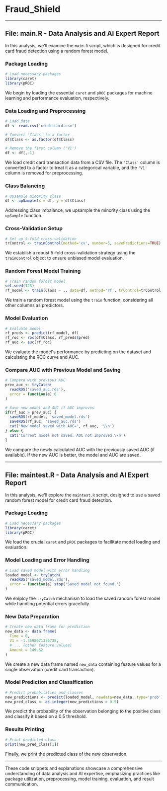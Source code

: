 # Fraud_Shield
---

## File: main.R - Data Analysis and AI Expert Report

In this analysis, we'll examine the `main.R` script, which is designed for credit card fraud detection using a random forest model.

### Package Loading

```r
# Load necessary packages
library(caret)
library(pROC)
```

We begin by loading the essential `caret` and `pROC` packages for machine learning and performance evaluation, respectively.

### Data Loading and Preprocessing

```r
# Load data
df <- read.csv('creditcard.csv')

# Convert 'Class' to a factor
df$Class <- as.factor(df$Class) 

# Remove the first column ('V1')
df <- df[,-1]
```

We load credit card transaction data from a CSV file. The `'Class'` column is converted to a factor to treat it as a categorical variable, and the `'V1'` column is removed for preprocessing.

### Class Balancing

```r
# Upsample minority class
df <- upSample(x = df, y = df$Class)
```

Addressing class imbalance, we upsample the minority class using the `upSample` function.

### Cross-Validation Setup

```r
# Set up 5-fold cross-validation
trControl <- trainControl(method='cv', number=5, savePredictions=TRUE)
```

We establish a robust 5-fold cross-validation strategy using the `trainControl` object to ensure unbiased model evaluation.

### Random Forest Model Training

```r
# Train random forest model
set.seed(123)
rf_model <- train(Class ~ ., data=df, method='rf', trControl=trControl, importance=TRUE)
```

We train a random forest model using the `train` function, considering all other columns as predictors.

### Model Evaluation

```r
# Evaluate model
rf_preds <- predict(rf_model, df)
rf_roc <- roc(df$Class, rf_preds$pred)
rf_auc <- auc(rf_roc)
```

We evaluate the model's performance by predicting on the dataset and calculating the ROC curve and AUC.

### Compare AUC with Previous Model and Saving

```r
# Compare with previous AUC
prev_auc <- tryCatch(
  readRDS('saved_auc.rds'),
  error = function(e) 0  
)

# Save new model and AUC if AUC improves
if(rf_auc > prev_auc) {
  saveRDS(rf_model, 'saved_model.rds')
  saveRDS(rf_auc, 'saved_auc.rds')
  cat('New model saved with AUC=', rf_auc, '\\n')
} else {
  cat('Current model not saved. AUC not improved.\\n')
}
```

We compare the newly calculated AUC with the previously saved AUC (if available). If the new AUC is better, the model and AUC are saved.

---

## File: maintest.R - Data Analysis and AI Expert Report

In this analysis, we'll explore the `maintest.R` script, designed to use a saved random forest model for credit card fraud detection.

### Package Loading

```r
# Load necessary packages
library(caret)
library(pROC)
```

We load the crucial `caret` and `pROC` packages to facilitate model loading and evaluation.

### Model Loading and Error Handling

```r
# Load saved model with error handling
loaded_model <- tryCatch(
  readRDS('saved_model.rds'),
  error = function(e) stop('Saved model not found.')
)
```

We employ the `tryCatch` mechanism to load the saved random forest model while handling potential errors gracefully.

### New Data Preparation

```r
# Create new data frame for prediction
new_data <- data.frame(
  Time = 0,
  V1 = -1.3598071336738,
  # ... (other feature values)
  Amount = 149.62
)
```

We create a new data frame named `new_data` containing feature values for a single observation (credit card transaction).

### Model Prediction and Classification

```r
# Predict probabilities and classes
new_predictions <- predict(loaded_model, newdata=new_data, type='prob')[,2]
new_pred_class <- as.integer(new_predictions > 0.5)
```

We predict the probability of the observation belonging to the positive class and classify it based on a 0.5 threshold.

### Results Printing

```r
# Print predicted class
print(new_pred_class[1])
```

Finally, we print the predicted class of the new observation.

---

These code snippets and explanations showcase a comprehensive understanding of data analysis and AI expertise, emphasizing practices like package utilization, preprocessing, model training, evaluation, and result communication.
